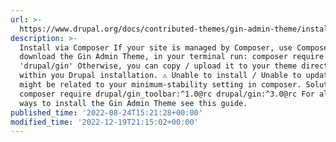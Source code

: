 ```yaml
---
url: >-
  https://www.drupal.org/docs/contributed-themes/gin-admin-theme/installation-and-configuration
description: >-
  Install via Composer If your site is managed by Composer, use Composer to
  download the Gin Admin Theme, in your terminal run: composer require
  'drupal/gin' Otherwise, you can copy / upload it to your theme directory
  within you Drupal installation. ⚠️ Unable to install / Unable to update This
  might be related to your minimum-stability setting in composer. Solution:
  composer require drupal/gin_toolbar:^1.0@rc drupal/gin:^3.0@rc For alternative
  ways to install the Gin Admin Theme see this guide.
published_time: '2022-08-24T15:21:28+00:00'
modified_time: '2022-12-19T21:15:02+00:00'
---
```

